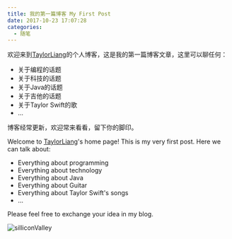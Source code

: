 ```yaml
---
title: 我的第一篇博客 My First Post
date: 2017-10-23 17:07:28
categories:
  - 随笔
---
```

欢迎来到[TaylorLiang](http://taylorliang.coding.me/blog/)的个人博客，这是我的第一篇博客文章，这里可以聊任何：
- 关于编程的话题
- 关于科技的话题
- 关于Java的话题
- 关于吉他的话题
- 关于Taylor Swift的歌
- ...

博客经常更新，欢迎常来看看，留下你的脚印。
<!--more-->


Welcome to [TaylorLiang](http://taylorliang.coding.me/blog/)'s home page! This is my very first post.
Here we can talk about:
- Everything about programming
- Everything about technology
- Everything about Java
- Everything about Guitar
- Everything about Taylor Swift's songs
- ...

Please feel free to exchange your idea in my blog.

![silliconValley](MyFirstPost/silicon-valley-season-2-animation.png)